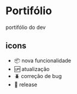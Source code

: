 # Portifólio
portifólio do dev

## icons

- :package: nova funcionalidade
- :up: atualização
- :beetle: correção de bug
- :checkered_flag: release

<!-- Photo by Yash Patel on Unsplash -->